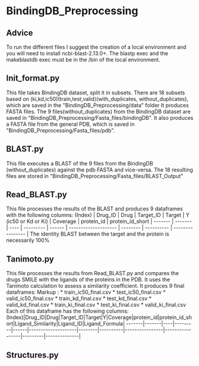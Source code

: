 # BindingDB_Preprocessing

## Advice
To run the different files I suggest the creation of a local environment and you will need to install ncbi-blast-2.13.0+.
The blastp exec and the makeblastdb exec must be in the /bin of the local environment. 

## Init_format.py
This file takes BindingDB dataset, split it in subsets. There are 18 subsets based on (ki,kd,ic50)(train,test,valid)(with_duplicates, without_duplicates), which are saved in the "BindingDB_Preprocessing/data" folder
It produces FASTA files. The 9 files(without_duplicates) from the BindingDB dataset are saved in "BindingDB_Preprocessing/Fasta_files/bindingDB". It also produces a FASTA file from the general PDB, which is saved in "BindingDB_Preprocessing/Fasta_files/pdb".

## BLAST.py
This file executes a BLAST of the 9 files from the BindingDB (without_duplicates) against the pdb FASTA and vice-versa. The 18 resulting files are stored in "BindingDB_Preprocessing/Fasta_files/BLAST_Output"

## Read_BLAST.py
This file processes the results of the BLAST and produces 9 dataframes with the following columns:
(Index) | Drug_ID | Drug | Target_ID | Target | Y (ic50 or Kd or Ki) | Coverage | protein_id | protein_id_short |
------- | ------- | ---- | --------- | ------ | -------------------- | -------- | ---------- | ---------------- |
The identity BLAST between the target and the protein is necessarily 100%

## Tanimoto.py
This file processes the results from Read_BLAST.py and compares the drugs SMILE with the ligands of the proteins in the PDB. It uses the Tanimoto calculation to assess a similarity coefficient.
It produces 9 final dataframes:
Markup : * train_ic50_final.csv
         * test_ic50_final.csv
         * valid_ic50_final.csv
         * train_kd_final.csv
         * test_kd_final.csv
         * valid_kd_final.csv
         * train_ki_final.csv
         * test_ki_final.csv
         * valid_ki_final.csv
Each of this dataframe has the following columns:
(Index)|Drug_ID|Drug|Target_ID|Target|Y|Coverage|protein_id|protein_id_short|Ligand_Similarity|Ligand_ID|Ligand_Formula|
-------|-------|----|---------|------|--------------------|--------|----------|----------------|-----------------|---------|--------------|


## Structures.py
